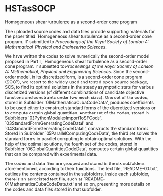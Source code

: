 # HSTasSOCP
Homogeneous shear turbulence as a second-order cone program

The uploaded source codes and data files provide supporting materials for the paper titled
    \`Homogeneous shear turbulence as a second-order cone program. II\'
submitted to
     *Proceedings of the Royal Society of London A: Mathematical, Physical and Engineering Sciences*. 

We have written the codes to solve numerically the second-order model proposed in Part I,
    \`Homogeneous shear turbulence as a second-order cone program. I\'
submitted to
     *Proceedings of the Royal Society of London A: Mathematical, Physical and Engineering Sciences*.
Since the second-order model, in its discretized form, is a second-order cone program (SOCP), 
we resort to the widely used and tested open-source package, SCS, to find its optimal solutions 
in the steady asymptotic state for various discretized versions 
 (of different combinations of candidate objective functions and constraints under two mesh sizes). 
One set of the codes, stored in Subfolder \`01MathematicaCubaCodeData\',
produces coefficients to be used either to construct standard forms of the discretized versions
   or to compute certain global quantities.
Another set of the codes,  stored in Subfolders \`02PythonModulesImportToSFCode\',
 \`03StandardFormGeneratingCodeDataI\'
 and \`04StandardFormGeneratingCodeDataII\',
constructs the standard forms.
Stored in Subfolder \`05ParallelComputingCodeData\',
the third set solves the standard forms in parallel computing to obtain optimal solutions.
With the help of the optimal solutions, the fourth set of the codes,
stored in Subfolder \`06GlobalQuantitiesCodeData\',
computes certain global
quantities that can be compared with experimental data.
 
The codes and data files are grouped and stored in the six subfolders aforementioned, 
according to their functions.
The text file, \`README-00.txt\', outlines the contents contained in the subfolders. 
Inside each subfolder, there is an associated text file, such as \`README-01MathematicaCubaCodeData.txt\' and so on,
presenting more details on the codes and data files stored in that subfolder.
